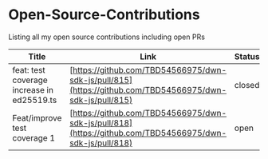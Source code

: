 # Open-Source-Contributions
Listing all my open source contributions including open PRs

| Title | Link | Status | Date |
|-------|------|--------|------|
| feat: test coverage increase in ed25519.ts | [https://github.com/TBD54566975/dwn-sdk-js/pull/815](https://github.com/TBD54566975/dwn-sdk-js/pull/815) | closed | YYYY-MM-DD |
| Feat/improve test coverage 1 | [https://github.com/TBD54566975/dwn-sdk-js/pull/818](https://github.com/TBD54566975/dwn-sdk-js/pull/818) | open | YYYY-MM-DD |
